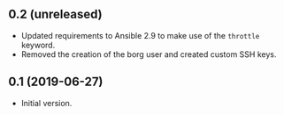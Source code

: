 ## 0.2 (unreleased)

- Updated requirements to Ansible 2.9 to make use of the `throttle` keyword.
- Removed the creation of the borg user and created custom SSH keys.

## 0.1 (2019-06-27)

- Initial version.
